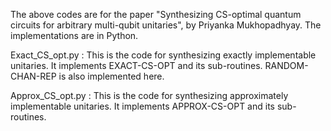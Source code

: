 The above codes are for the paper "Synthesizing CS-optimal quantum circuits for arbitrary multi-qubit unitaries", by Priyanka Mukhopadhyay. The implementations are in Python.

Exact_CS_opt.py : This is the code for synthesizing exactly implementable unitaries. It implements EXACT-CS-OPT and its sub-routines. RANDOM-CHAN-REP is also implemented here.

Approx_CS_opt.py : This is the code for synthesizing approximately implementable unitaries. It implements APPROX-CS-OPT and its sub-routines.
